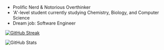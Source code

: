 <!--- @todo
- Use this API for the "top languages" card: https://github-readme-stats.vercel.app/api/top-langs/?username=asadhumayun&layout=compact&count_private=true&langs_count=8&hide_border=true&theme=react

Displaying no info atm, I can only assume due to a lack of data
--->
- Prolific Nerd & Notorious Overthinker
- 'A'-level student currently studying Chemistry, Biology, and Computer Science
- Dream job: Software Engineer

[![GitHub Streak](http://github-readme-streak-stats.herokuapp.com?user=asadhumayun&theme=vue-dark&date_format=M%20j%5B%2C%20Y%5D)](https://git.io/streak-stats)


![GitHub Stats](https://github-readme-stats.vercel.app/api?username=asadhumayun&show_icons=true&theme=vue-dark)
